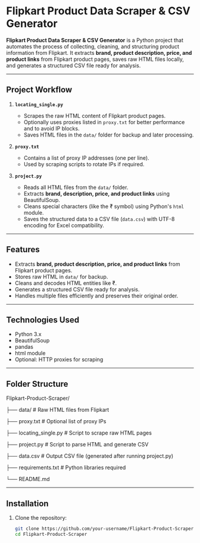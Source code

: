 # Flipkart Product Data Scraper & CSV Generator

**Flipkart Product Data Scraper & CSV Generator** is a Python project that automates the process of collecting, cleaning, and structuring product information from Flipkart. It extracts **brand, product description, price, and product links** from Flipkart product pages, saves raw HTML files locally, and generates a structured CSV file ready for analysis.

---

## Project Workflow

1. **`locating_single.py`**  
   - Scrapes the raw HTML content of Flipkart product pages.  
   - Optionally uses proxies listed in `proxy.txt` for better performance and to avoid IP blocks.  
   - Saves HTML files in the `data/` folder for backup and later processing.

2. **`proxy.txt`**  
   - Contains a list of proxy IP addresses (one per line).  
   - Used by scraping scripts to rotate IPs if required.

3. **`project.py`**  
   - Reads all HTML files from the `data/` folder.  
   - Extracts **brand, description, price, and product links** using BeautifulSoup.  
   - Cleans special characters (like the ₹ symbol) using Python's `html` module.  
   - Saves the structured data to a CSV file (`data.csv`) with UTF-8 encoding for Excel compatibility.

---

## Features

- Extracts **brand, product description, price, and product links** from Flipkart product pages.  
- Stores raw HTML in `data/` for backup.  
- Cleans and decodes HTML entities like ₹.  
- Generates a structured CSV file ready for analysis.  
- Handles multiple files efficiently and preserves their original order.

---

## Technologies Used

- Python 3.x  
- BeautifulSoup  
- pandas  
- html module  
- Optional: HTTP proxies for scraping

---

## Folder Structure
Flipkart-Product-Scraper/


├── data/ # Raw HTML files from Flipkart

├── proxy.txt # Optional list of proxy IPs

├── locating_single.py # Script to scrape raw HTML pages

├── project.py # Script to parse HTML and generate CSV

├── data.csv # Output CSV file (generated after running project.py)

├── requirements.txt # Python libraries required

└── README.md


---

## Installation

1. Clone the repository:
   ```bash
   git clone https://github.com/your-username/Flipkart-Product-Scraper.git
   cd Flipkart-Product-Scraper



